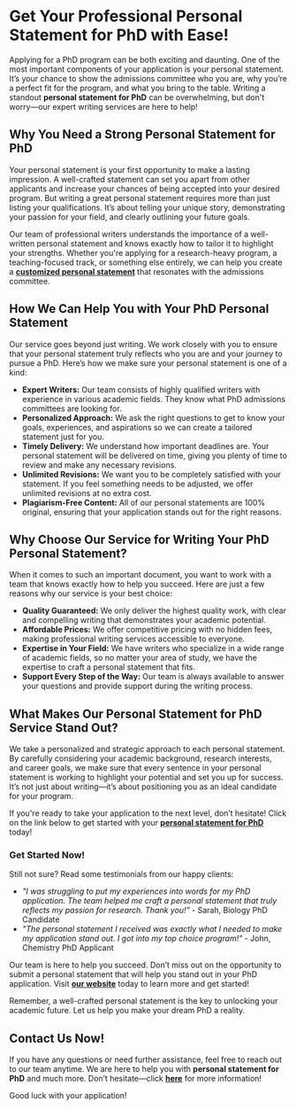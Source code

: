 # Get Your Professional Personal Statement for PhD with Ease!

Applying for a PhD program can be both exciting and daunting. One of the most important components of your application is your personal statement. It’s your chance to show the admissions committee who you are, why you’re a perfect fit for the program, and what you bring to the table. Writing a standout **personal statement for PhD** can be overwhelming, but don't worry—our expert writing services are here to help!

## Why You Need a Strong Personal Statement for PhD

Your personal statement is your first opportunity to make a lasting impression. A well-crafted statement can set you apart from other applicants and increase your chances of being accepted into your desired program. But writing a great personal statement requires more than just listing your qualifications. It’s about telling your unique story, demonstrating your passion for your field, and clearly outlining your future goals.

Our team of professional writers understands the importance of a well-written personal statement and knows exactly how to tailor it to highlight your strengths. Whether you're applying for a research-heavy program, a teaching-focused track, or something else entirely, we can help you create a [**customized personal statement**](https://tinyurl.com/topessay?keyword=personal+statement+phd) that resonates with the admissions committee.

## How We Can Help You with Your PhD Personal Statement

Our service goes beyond just writing. We work closely with you to ensure that your personal statement truly reflects who you are and your journey to pursue a PhD. Here’s how we make sure your personal statement is one of a kind:

- **Expert Writers:** Our team consists of highly qualified writers with experience in various academic fields. They know what PhD admissions committees are looking for.
- **Personalized Approach:** We ask the right questions to get to know your goals, experiences, and aspirations so we can create a tailored statement just for you.
- **Timely Delivery:** We understand how important deadlines are. Your personal statement will be delivered on time, giving you plenty of time to review and make any necessary revisions.
- **Unlimited Revisions:** We want you to be completely satisfied with your statement. If you feel something needs to be adjusted, we offer unlimited revisions at no extra cost.
- **Plagiarism-Free Content:** All of our personal statements are 100% original, ensuring that your application stands out for the right reasons.

## Why Choose Our Service for Writing Your PhD Personal Statement?

When it comes to such an important document, you want to work with a team that knows exactly how to help you succeed. Here are just a few reasons why our service is your best choice:

- **Quality Guaranteed:** We only deliver the highest quality work, with clear and compelling writing that demonstrates your academic potential.
- **Affordable Prices:** We offer competitive pricing with no hidden fees, making professional writing services accessible to everyone.
- **Expertise in Your Field:** We have writers who specialize in a wide range of academic fields, so no matter your area of study, we have the expertise to craft a personal statement that fits.
- **Support Every Step of the Way:** Our team is always available to answer your questions and provide support during the writing process.

## What Makes Our Personal Statement for PhD Service Stand Out?

We take a personalized and strategic approach to each personal statement. By carefully considering your academic background, research interests, and career goals, we make sure that every sentence in your personal statement is working to highlight your potential and set you up for success. It’s not just about writing—it’s about positioning you as an ideal candidate for your program.

If you're ready to take your application to the next level, don’t hesitate! Click on the link below to get started with your [**personal statement for PhD**](https://tinyurl.com/topessay?keyword=personal+statement+phd) today!

### Get Started Now!

Still not sure? Read some testimonials from our happy clients:

- _"I was struggling to put my experiences into words for my PhD application. The team helped me craft a personal statement that truly reflects my passion for research. Thank you!"_ - Sarah, Biology PhD Candidate
- _"The personal statement I received was exactly what I needed to make my application stand out. I got into my top choice program!"_ - John, Chemistry PhD Applicant

Our team is here to help you succeed. Don’t miss out on the opportunity to submit a personal statement that will help you stand out in your PhD application. Visit [**our website**](https://tinyurl.com/topessay?keyword=personal+statement+phd) today to learn more and get started!

Remember, a well-crafted personal statement is the key to unlocking your academic future. Let us help you make your dream PhD a reality.

## Contact Us Now!

If you have any questions or need further assistance, feel free to reach out to our team anytime. We are here to help you with **personal statement for PhD** and much more. Don’t hesitate—click [**here**](https://tinyurl.com/topessay?keyword=personal+statement+phd) for more information!

Good luck with your application!
